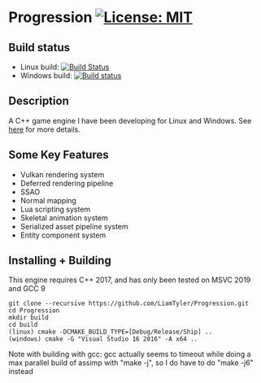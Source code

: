 # Progression [![License: MIT](https://img.shields.io/badge/License-MIT-blue.svg)](https://opensource.org/licenses/MIT)

## Build status
- Linux build: [![Build Status](https://travis-ci.org/LiamTyler/Progression.svg?branch=FPS-in-city)](https://travis-ci.org/LiamTyler/Progression)
- Windows build: [![Build status](https://ci.appveyor.com/api/projects/status/3badv9456nqrow5f?svg=true)](https://ci.appveyor.com/project/LiamTyler/progression)

## Description
A C++ game engine I have been developing for Linux and Windows. See [here](https://liamtyler.github.io/portfolio/Progression/) for more details.

## Some Key Features
- Vulkan rendering system
- Deferred rendering pipeline
- SSAO
- Normal mapping
- Lua scripting system
- Skeletal animation system
- Serialized asset pipeline system
- Entity component system

## Installing + Building
This engine requires C++ 2017, and has only been tested on MSVC 2019 and GCC 9
```
git clone --recursive https://github.com/LiamTyler/Progression.git
cd Progression 
mkdir build
cd build
(linux) cmake -DCMAKE_BUILD_TYPE=[Debug/Release/Ship] ..
(windows) cmake -G "Visual Studio 16 2016" -A x64 ..
```

Note with building with gcc: gcc actually seems to timeout while doing a max parallel build of assimp with "make -j", so I do have to do "make -j6" instead
